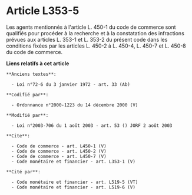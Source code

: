# Article L353-5

Les agents mentionnés à l'article L. 450-1 du code de commerce sont qualifiés pour procéder à la recherche et à la
constatation des infractions prévues aux articles L. 353-1 et L. 353-2 du présent code dans les conditions fixées par les
articles L. 450-2 à L. 450-4, L. 450-7 et L. 450-8 du code de commerce.

**Liens relatifs à cet article**

	**Anciens textes**:

	  - Loi n°72-6 du 3 janvier 1972 - art. 33 (Ab)

	**Codifié par**:

	  - Ordonnance n°2000-1223 du 14 décembre 2000 (V)

	**Modifié par**:

	  - Loi n°2003-706 du 1 août 2003 - art. 53 () JORF 2 août 2003

	**Cite**:

	  - Code de commerce - art. L450-1 (V)
	  - Code de commerce - art. L450-2 (V)
	  - Code de commerce - art. L450-7 (V)
	  - Code monétaire et financier - art. L353-1 (V)

	**Cité par**:

	  - Code monétaire et financier - art. L519-5 (VT)
	  - Code monétaire et financier - art. L519-6 (V)
